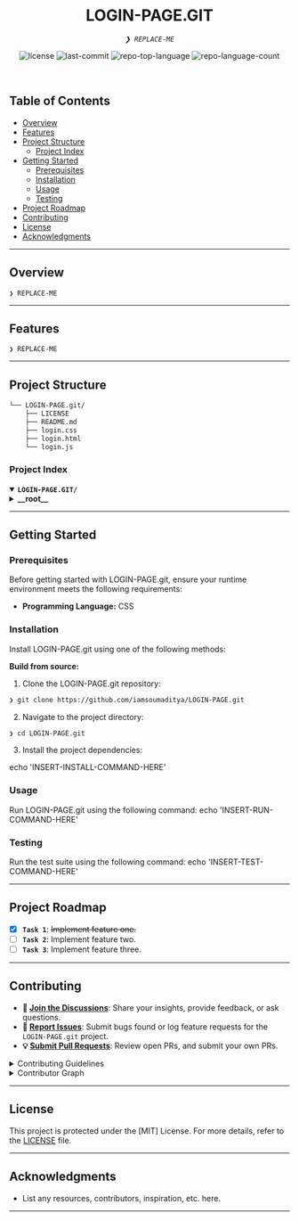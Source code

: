 <p align="center"><h1 align="center">LOGIN-PAGE.GIT</h1></p>
<p align="center">
	<em><code>❯ REPLACE-ME</code></em>
</p>
<p align="center">
	<img src="https://img.shields.io/github/license/iamsoumaditya/LOGIN-PAGE.git?style=default&logo=opensourceinitiative&logoColor=white&color=0080ff" alt="license">
	<img src="https://img.shields.io/github/last-commit/iamsoumaditya/LOGIN-PAGE.git?style=default&logo=git&logoColor=white&color=0080ff" alt="last-commit">
	<img src="https://img.shields.io/github/languages/top/iamsoumaditya/LOGIN-PAGE.git?style=default&color=0080ff" alt="repo-top-language">
	<img src="https://img.shields.io/github/languages/count/iamsoumaditya/LOGIN-PAGE.git?style=default&color=0080ff" alt="repo-language-count">
</p>
<p align="center"><!-- default option, no dependency badges. -->
</p>
<p align="center">
	<!-- default option, no dependency badges. -->
</p>
<br>

##  Table of Contents

- [ Overview](#-overview)
- [ Features](#-features)
- [ Project Structure](#-project-structure)
  - [ Project Index](#-project-index)
- [ Getting Started](#-getting-started)
  - [ Prerequisites](#-prerequisites)
  - [ Installation](#-installation)
  - [ Usage](#-usage)
  - [ Testing](#-testing)
- [ Project Roadmap](#-project-roadmap)
- [ Contributing](#-contributing)
- [ License](#-license)
- [ Acknowledgments](#-acknowledgments)

---

##  Overview

<code>❯ REPLACE-ME</code>

---

##  Features

<code>❯ REPLACE-ME</code>

---

##  Project Structure

```sh
└── LOGIN-PAGE.git/
    ├── LICENSE
    ├── README.md
    ├── login.css
    ├── login.html
    └── login.js
```


###  Project Index
<details open>
	<summary><b><code>LOGIN-PAGE.GIT/</code></b></summary>
	<details> <!-- __root__ Submodule -->
		<summary><b>__root__</b></summary>
		<blockquote>
			<table>
			<tr>
				<td><b><a href='https://github.com/iamsoumaditya/LOGIN-PAGE/blob/main/login.css'>login.css</a></b></td>
				<td><code></code></td>
			</tr>
			<tr>
				<td><b><a href='https://github.com/iamsoumaditya/LOGIN-PAGE/blob/master/login.js'>login.js</a></b></td>
				<td><code></code></td>
			</tr>
			<tr>
				<td><b><a href='https://github.com/iamsoumaditya/LOGIN-PAGE/blob/master/login.html'>login.html</a></b></td>
				<td><code></code></td>
			</tr>
			</table>
		</blockquote>
	</details>
</details>

---
##  Getting Started

###  Prerequisites

Before getting started with LOGIN-PAGE.git, ensure your runtime environment meets the following requirements:

- **Programming Language:** CSS


###  Installation

Install LOGIN-PAGE.git using one of the following methods:

**Build from source:**

1. Clone the LOGIN-PAGE.git repository:
```sh
❯ git clone https://github.com/iamsoumaditya/LOGIN-PAGE.git
```

2. Navigate to the project directory:
```sh
❯ cd LOGIN-PAGE.git
```

3. Install the project dependencies:

echo 'INSERT-INSTALL-COMMAND-HERE'



###  Usage
Run LOGIN-PAGE.git using the following command:
echo 'INSERT-RUN-COMMAND-HERE'

###  Testing
Run the test suite using the following command:
echo 'INSERT-TEST-COMMAND-HERE'

---
##  Project Roadmap

- [X] **`Task 1`**: <strike>Implement feature one.</strike>
- [ ] **`Task 2`**: Implement feature two.
- [ ] **`Task 3`**: Implement feature three.

---

##  Contributing

- **💬 [Join the Discussions](https://github.com/iamsoumaditya/LOGIN-PAGE/discussions)**: Share your insights, provide feedback, or ask questions.
- **🐛 [Report Issues](https://github.com/iamsoumaditya/LOGIN-PAGE/issues)**: Submit bugs found or log feature requests for the `LOGIN-PAGE.git` project.
- **💡 [Submit Pull Requests](https://github.com/iamsoumaditya/LOGIN-PAGE/blob/main/CONTRIBUTING.md)**: Review open PRs, and submit your own PRs.

<details closed>
<summary>Contributing Guidelines</summary>

1. **Fork the Repository**: Start by forking the project repository to your github account.
2. **Clone Locally**: Clone the forked repository to your local machine using a git client.
   ```sh
   git clone https://github.com/iamsoumaditya/LOGIN-PAGE.git
   ```
3. **Create a New Branch**: Always work on a new branch, giving it a descriptive name.
   ```sh
   git checkout -b new-feature-x
   ```
4. **Make Your Changes**: Develop and test your changes locally.
5. **Commit Your Changes**: Commit with a clear message describing your updates.
   ```sh
   git commit -m 'Implemented new feature x.'
   ```
6. **Push to github**: Push the changes to your forked repository.
   ```sh
   git push origin new-feature-x
   ```
7. **Submit a Pull Request**: Create a PR against the original project repository. Clearly describe the changes and their motivations.
8. **Review**: Once your PR is reviewed and approved, it will be merged into the main branch. Congratulations on your contribution!
</details>

<details closed>
<summary>Contributor Graph</summary>
<br>
<p align="left">
   <a href="https://github.com{/iamsoumaditya/LOGIN-PAGE.git/}graphs/contributors">
      <img src="https://contrib.rocks/image?repo=iamsoumaditya/LOGIN-PAGE">
   </a>
</p>
</details>

---

##  License

This project is protected under the [MIT] License. For more details, refer to the [LICENSE](https://github.com/iamsoumaditya/LOGIN-PAGE/blob/main/LICENSE) file.

---

##  Acknowledgments

- List any resources, contributors, inspiration, etc. here.

---
